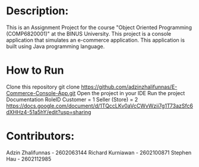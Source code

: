 # Description:
This is an Assignment Project for the course "Object Oriented Programming (COMP6820001)" at the BINUS University. This project is a console application that simulates an e-commerce application. This application is built using Java programming language.


# How to Run
Clone this repository
git clone https://github.com/adzinzhalifunnas/E-Commerce-Console-App.git
Open the project in your IDE
Run the project
Documentation
RoleID
Customer = 1
Seller (Store) = 2
https://docs.google.com/document/d/1TQccLKv0aVcCWvWzii7g1T73azSfc6dXHHz4-51a5hY/edit?usp=sharing

# Contributors:
Adzin Zhalifunnas - 2602063144
Richard Kurniawan - 2602100871
Stephen Hau - 2602112985
